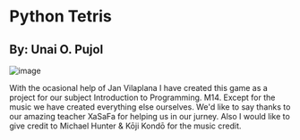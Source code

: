 # Python Tetris
## By: Unai O. Pujol
![image](https://github.com/UnOvPj/Pygame_Tetris/assets/145444669/a0ddff09-8f5b-452b-a7a5-4ef08f2b4d7c)

With the ocasional help of Jan Vilaplana I have created this game as a project for our subject Introduction to Programming. M14. Except for the music we have created everything else ourselves. We'd like to say thanks to our amazing teacher XaSaFa for helping us in our jurney. Also I would like to give credit to Michael Hunter & Kōji Kondō for the music credit.
